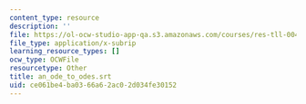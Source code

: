 ```yaml
---
content_type: resource
description: ''
file: https://ol-ocw-studio-app-qa.s3.amazonaws.com/courses/res-tll-004-stem-concept-videos-fall-2013/ce061be4ba0366a62ac02d034fe30152_an_ode_to_odes.srt
file_type: application/x-subrip
learning_resource_types: []
ocw_type: OCWFile
resourcetype: Other
title: an_ode_to_odes.srt
uid: ce061be4-ba03-66a6-2ac0-2d034fe30152
---
```

